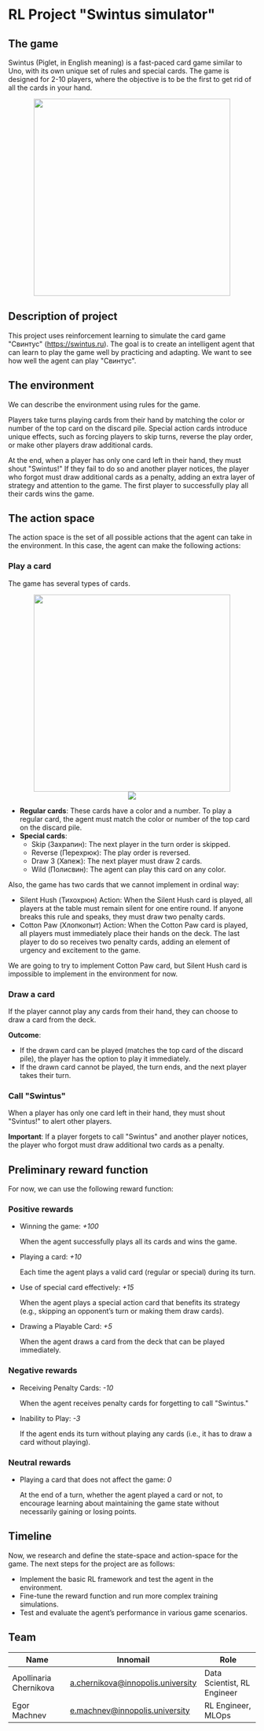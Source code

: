 # RL Project "Swintus simulator"

## The game

Swintus (Piglet, in English meaning) is a fast-paced card game similar to Uno,
with its own unique set of rules and special cards. The game is designed for
2-10 players, where the objective is to be the first to get rid of all the cards
in your hand.

<div align="center">
<img src=".github/game.png" width="400" >
</div>

## Description of project

This project uses reinforcement learning to simulate the card game "Свинтус"
(https://swintus.ru). The goal is to create an intelligent agent that can learn
to play the game well by practicing and adapting. We want to see how well the
agent can play "Свинтус".

## The environment

We can describe the environment using rules for the game.

Players take turns playing cards from their hand by matching the color or number
of the top card on the discard pile. Special action cards introduce unique
effects, such as forcing players to skip turns, reverse the play order, or make
other players draw additional cards.

At the end, when a player has only one card left in their hand, they must shout
"Swintus!" If they fail to do so and another player notices, the player who
forgot must draw additional cards as a penalty, adding an extra layer of
strategy and attention to the game. The first player to successfully play all
their cards wins the game.

## The action space

The action space is the set of all possible actions that the agent can take in
the environment. In this case, the agent can make the following actions:

### Play a card

The game has several types of cards.

<div align="center">
<img src=".github/cards.png" width="400" >
</div>

<div align="center">
<img src=".github/cards2.jpeg" >
</div>

- **Regular cards**: These cards have a color and a number. To play a regular
  card, the agent must match the color or number of the top card on the discard
  pile.
- **Special cards**:
  - Skip (Захрапин): The next player in the turn order is skipped.
  - Reverse (Перехрюк): The play order is reversed.
  - Draw 3 (Хапеж): The next player must draw 2 cards.
  - Wild (Полисвин): The agent can play this card on any color.

Also, the game has two cards that we cannot implement in ordinal way:

- Silent Hush (Тихохрюн) Action: When the Silent Hush card is played, all
  players at the table must remain silent for one entire round. If anyone breaks
  this rule and speaks, they must draw two penalty cards.
- Cotton Paw (Хлопкопыт) Action: When the Cotton Paw card is played, all players
  must immediately place their hands on the deck. The last player to do so
  receives two penalty cards, adding an element of urgency and excitement to the
  game.

We are going to try to implement Cotton Paw card, but Silent Hush card is
impossible to implement in the environment for now.

### Draw a card

If the player cannot play any cards from their hand, they can choose to draw a
card from the deck.

**Outcome**:

- If the drawn card can be played (matches the top card of the discard pile),
  the player has the option to play it immediately.
- If the drawn card cannot be played, the turn ends, and the next player takes
  their turn.

### Call "Swintus"

When a player has only one card left in their hand, they must shout "Svintus!"
to alert other players.

**Important**: If a player forgets to call "Swintus" and another player notices,
the player who forgot must draw additional two cards as a penalty.

## Preliminary reward function

For now, we can use the following reward function:

### Positive rewards

- Winning the game: _+100_

  When the agent successfully plays all its cards and wins the game.
- Playing a card: _+10_

  Each time the agent plays a valid card (regular or special) during its turn.
- Use of special card effectively: _+15_

  When the agent plays a special action card that benefits its strategy (e.g.,
  skipping an opponent’s turn or making them draw cards).
- Drawing a Playable Card: _+5_

  When the agent draws a card from the deck that can be played immediately.

### Negative rewards

- Receiving Penalty Cards: _-10_

  When the agent receives penalty cards for forgetting to call "Swintus."
- Inability to Play: _-3_

  If the agent ends its turn without playing any cards (i.e., it has to draw a
  card without playing).

### Neutral rewards

- Playing a card that does not affect the game: _0_

  At the end of a turn, whether the agent played a card or not, to encourage
  learning about maintaining the game state without necessarily gaining or
  losing points.

## Timeline

Now, we research and define the state-space and action-space for the game. The
next steps for the project are as follows:

- Implement the basic RL framework and test the agent in the environment.
- Fine-tune the reward function and run more complex training simulations.
- Test and evaluate the agent’s performance in various game scenarios.

## Team

| Name                   | Innomail                          | Role                        |
| ---------------------- | --------------------------------- | --------------------------- |
| Apollinaria Chernikova | a.chernikova@innopolis.university | Data Scientist, RL Engineer |
| Egor Machnev           | e.machnev@innopolis.university    | RL Engineer, MLOps          |
